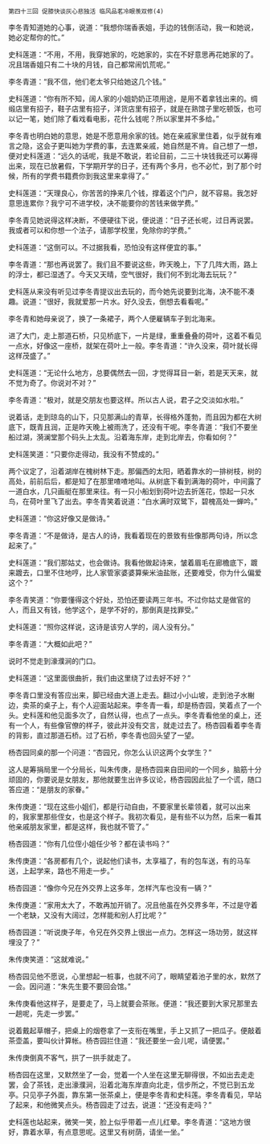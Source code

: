     第四十三回 促膝快谈灰心悲独活 临风品茗冷眼羡双修(4) 

   李冬青知道她的心事，说道：“我想你瑞香表姐，手边的钱倒活动，我一和她说，她必定帮你的忙。”

   史科莲道：“不用，不用，我穿她家的，吃她家的，实在不好意思再花她家的了。况且瑞香姐只有二十块的月钱，自己都常闹饥荒呢。”

   李冬青道：“我不信，他们老太爷只给她这几个钱。”

   史科莲道：“你有所不知，阔人家的小姐奶奶正项用途，是用不着拿钱出来的。绸缎店里有招子，鞋子店里有招子，洋货店里有招子，就是在熟馆子里吃顿饭，也可以记一笔，她们除了看戏看电影，花什么钱呢？所以家里并不多给。”

   李冬青也明白她的意思，她是不愿意用余家的钱。她在亲戚家里住着，似乎就有难言之隐，这会子更叫她为学费的事，去连累亲戚，她自然是不肯。自己想了一想，便对史科莲道：“远久的话呢，我是不敢说，若论目前，二三十块钱我还可以筹得出来，现在已放暑假，下学期开学的日子，还有两个多月，也不必忙，到了那个时候，所有的学费书籍费你到我这里来拿得了。”

   史科莲道：“天理良心，你苦苦的挣来几个钱，撑着这个门户，就不容易。我怎好意思连累你？我宁可不进学校，决不能要你的苦钱来做学费。”

   李冬青见她说得这样决断，不便硬往下说，便说道：“日子还长呢，过日再说罢。我或者可以和你想一个法子，请那学校里，免除你的学费。”

   史科莲道：“这倒可以。不过据我看，恐怕没有这样便宜的事。”

   李冬青道：“那也再说罢了。我们且不要说这些，昨天晚上，下了几阵大雨，路上的浮士，都已湿透了。今天又天晴，空气很好，我们何不到北海去玩玩？”

   史科莲从来没有听见过李冬青提议出去玩的，而今她先说要到北海，决不能不凑趣。说道：“很好，我就爱那一片水。好久没去，倒想去看看呢。”

   李冬青和她母亲说了，换了一条裙子，两个人便雇辆车子到北海来。

   进了大门，走上那道石桥，只见桥底下，一片是绿，重重叠叠的荷叶，这着不看见一点水，好像这一座桥，就架在荷叶上一般。李冬青道：“许久没来，荷叶就长得这样茂盛了。”

   史科莲道：“无论什么地方，总要偶然去一回，才觉得耳目一新，若是天天来，就不觉为奇了。你说对不对？”

   李冬青道：“极对，就是交朋友也要这样。所以古人说，君子之交淡如水啦。”

   说着话，走到琼岛的山下，只见那满山的青草，长得格外蓬勃，而且因为都在大树底下，既青且润，正是昨天晚上被雨洗了，还没有干呢。李冬青道：“我们不要坐船过湖，漪澜堂那个码头上太乱。沿着海东岸，走到北岸去，你看如何？”

   史科莲笑道：“只要你走得动，我没有不赞成的。”

   两个议定了，沿着湖岸在槐树林下走。那偏西的太阳，晒着靠水的一排树枝，树的高处，前前后后，都是知了在那里喳喳地叫。从树底下看到满海的荷叶，中间露了一道白水，几只画艇在那里来往。有一只小船划到荷叶边去折莲花，惊起一只水鸟，在荷叶里飞了出去。李冬青笑着说道：“白水满时双鹭下，碧槐高处一蝉吟。”

   史科莲道：“你这好像又是做诗。”

   李冬青道：“不是做诗，是古人的诗，我看着现在的景致有些像那两句诗，所以念起来了。”

   史科莲道：“我们那姑丈，也会做诗。我看他做起诗来，皱着眉毛在廊檐底下，踱来踱去，口里不住地哼，比人家管家婆婆算柴米油盐账，还要难受，你为什么偏爱这个？”

   李冬青笑道：“你要懂得这个好处，恐怕还要读两三年书。不过你姑丈是做官的人，而且又有钱，他学这个，是学不好的，那倒真是找罪受。”

   史科莲道：“照你这样说，这诗是该穷人学的，阔人没有分。”

   李冬青道：“大概如此吧？”

   说时不觉走到濠濮涧的门口。

   史科莲道：“这里面很曲折，我们由这里绕了过去好不好？”

   李冬青口里没有答应出来，脚已经由大道上走去。翻过小小山坡，走到池子水榭边，卖茶的桌子上，有个人迎面站起来。李冬青一看，却是杨杏园，笑着点了一个头。史科莲和他见面多次了，自然认得，也点了一点头。李冬青看他坐的桌上，还有一个人，有些像官僚的样子，彼此并没有交言，就走过去了。杨杏园看着李冬青的背影，直过那道石桥。过了石桥，李冬青也回头望了一望。

   杨杏园同桌的那一个问道：“杏园兄，你怎么认识这两个女学生？”

   这人是筹捐局里一个分局长，叫朱传庚，是杨杏园来自田间的一个同乡，脑筋十分顽固的，你要说是女朋友，那他就要生出许多议论，杨杏园因此扯了一个谎，随口答应道：“是朋友的家眷。”

   朱传庚道：“现在这些小姐们，都是行动自由，不要家里长辈领着，就可以出来的，我家里那些侄女，也是这个样子。我初次看见，是有些不以为然，后来一看其他亲戚朋友家里，都是这样，我也就不管了。”

   杨杏园道：“你有几位侄小姐任少爷？都在读书吗？”

   朱传庚道：“各房都有几个，说起他们读书，太享福了，有的包车送，有的马车送，上起学来，路也不用走一步。”

   杨杏园道：“像你今兄在外交界上这多年，怎样汽车也没有一辆？”

   朱传庚道：“家用太大了，不敢再加开销了。况且他虽在外交界多年，不过是守着一个老缺，又没有大阔过，怎样能和别人打比呢？”

   杨杏园道：“听说庚子年，令兄在外交界上很出一点力。怎样这一场功劳，就这样埋没了？”

   朱传庚笑道：“这就难说。”

   杨杏园见他不愿说，心里想起一桩事，也就不问了，眼睛望着池子里的水，默然了一会。因问道：“朱先生要不要回会馆。”

   朱传庚看他这样子，是要走了，马上就要会茶账。便道：“我还要到大家兄那里去一趟呢，先走一步罢。”

   说着戴起草帽子，把桌上的烟卷拿了一支衔在嘴里，手上又抓了一把瓜子。便敲着茶壶盖，要叫伙计算帐。杨杏园拦住道：“我还要坐一会儿呢，请便罢。”

   朱传庚倒真不客气，拱了一拱手就走了。

   杨杏园在这里，又默然坐了一会，觉着一个人坐在这里无聊得很，不如出去走走罢，会了茶钱，走出濠濮涧，沿着北海东岸直向北走，信步所之，不觉已到五龙亭。只见亭子外面，靠东第一张茶桌上，便是李冬青和史科莲。李冬青看见，早站了起来，和他微笑点头。杨杏园走了过去，说道：“还没有走吗？”

   史科莲也站起来，微笑一笑，脸上似乎带着一点儿红晕。李冬青道：“这地方很好，靠着水草，有点意思呢。这里又有树荫，请坐一坐。”

